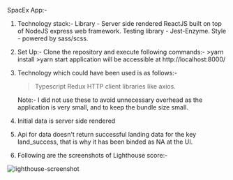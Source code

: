 SpacEx App:-

1. Technology stack:-
   Library - Server side rendered ReactJS built on top of NodeJS express web framework.
   Testing library - Jest-Enzyme.
   Style - powered by sass/scss.

2. Set Up:-
   Clone the repository and execute following commands:- >yarn install >yarn start
   application will be accessible at http://localhost:8000/

3. Technology which could have been used is as follows:-

   > Typescript
   > Redux
   > HTTP client libraries like axios.

   Note:- I did not use these to avoid unnecessary overhead as the application is very small, and to keep the bundle size small.

4. Initial data is server side rendered

5. Api for data doesn't return successful landing data for the key land_success, that is why it has been binded as NA at the UI.

6. Following are the screenshots of Lighthouse score:-

![lighthouse-screenshot](https://user-images.githubusercontent.com/15700460/93187490-7b3f8100-f75d-11ea-9707-55f4a8d73a12.png)
